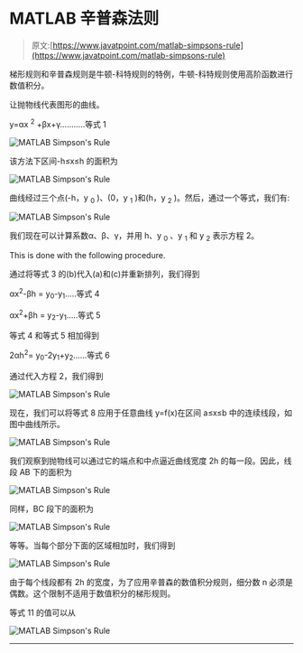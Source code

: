 # MATLAB 辛普森法则

> 原文:[https://www.javatpoint.com/matlab-simpsons-rule](https://www.javatpoint.com/matlab-simpsons-rule)

梯形规则和辛普森规则是牛顿-科特规则的特例，牛顿-科特规则使用高阶函数进行数值积分。

让抛物线代表图形的曲线。

y=αx <sup>2</sup> +βx+γ………..等式 1

![MATLAB Simpson's Rule](../Images/060f0e78adc8c153b2f20111d77f1fa7.png)

该方法下区间-h≤x≤h 的面积为

![MATLAB Simpson's Rule](../Images/5b151be905f4485fe2363ceace1e2c75.png)

曲线经过三个点(-h，y <sub>0</sub> )、(0，y <sub>1</sub> )和(h，y <sub>2</sub> )。然后，通过一个等式，我们有:

![MATLAB Simpson's Rule](../Images/02d95046bbeda90ebbd23ada163cc085.png)

我们现在可以计算系数α、β、γ，并用 h、y <sub>0</sub> 、y <sub>1</sub> 和 y <sub>2</sub> 表示方程 2。

This is done with the following procedure.

通过将等式 3 的(b)代入(a)和(c)并重新排列，我们得到

αx<sup>2</sup>-βh = y<sub>0</sub>-y<sub>1</sub>…..等式 4

αx<sup>2</sup>+βh = y<sub>2</sub>-y<sub>1</sub>…..等式 5

等式 4 和等式 5 相加得到

2αh<sup>2</sup>= y<sub>0</sub>-2y<sub>1</sub>+y<sub>2</sub>…...等式 6

通过代入方程 2，我们得到

![MATLAB Simpson's Rule](../Images/c6193e8c6ef0784276ddb3b11c75ad86.png)

现在，我们可以将等式 8 应用于任意曲线 y=f(x)在区间 a≤x≤b 中的连续线段，如图中曲线所示。

![MATLAB Simpson's Rule](../Images/04a7d1e7323f22c839cc52736a7a0b57.png)

我们观察到抛物线可以通过它的端点和中点逼近曲线宽度 2h 的每一段。因此，线段 AB 下的面积为

![MATLAB Simpson's Rule](../Images/4607191a2220fa4e4a48ae67cfd9c37d.png)

同样，BC 段下的面积为

![MATLAB Simpson's Rule](../Images/f2a38652fc61c541e506adcd6d66db48.png)

等等。当每个部分下面的区域相加时，我们得到

![MATLAB Simpson's Rule](../Images/f0ab5ed4e8041e6a25c0c859cbb21c43.png)

由于每个线段都有 2h 的宽度，为了应用辛普森的数值积分规则，细分数 n 必须是偶数。这个限制不适用于数值积分的梯形规则。

等式 11 的值可以从

![MATLAB Simpson's Rule](../Images/1ca4a71f00b84d2e6e4d60c4344705d3.png)

* * *